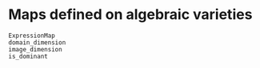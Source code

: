 # Maps defined on algebraic varieties

```@docs
ExpressionMap
domain_dimension
image_dimension
is_dominant
```
